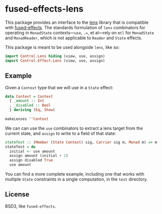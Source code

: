 # fused-effects-lens

This package provides an interface to the [lens](github.com/ekmett/lens) library that is compatible with [fused-effects](github.com/robrix/fused-effects). The standards formulation of `lens` combinators for operating in `MonadState` contexts—`use`, `.=`, et al—rely on `mtl` for `MonadState` and `MonadReader`, which is not applicable to `Reader` and `State` effects.

This package is meant to be used alongside `lens`, like so:

``` haskell
import Control.Lens hiding (view, use, assign)
import Control.Effect.Lens (view, use, assign)
```

## Example

Given a `Context` type that we will use in a `State` effect:

``` haskell
data Context = Context
  { _amount :: Int
  , _disabled :: Bool
  } deriving (Eq, Show)
  
makeLenses ''Context
```

We can can use the `use` combinators to extract a lens target from the current state, and `assign` to write to a field of that state:

``` haskell
stateTest :: (Member (State Context) sig, Carrier sig m, Monad m) => m Int
stateTest = do
  initial <- use amount
  assign amount (initial + 1)
  assign disabled True
  use amount
```

You can find a more complete example, including one that works with multiple `State` constraints in a single computation, in the `test` directory.

## License

BSD3, like `fused-effects`.
